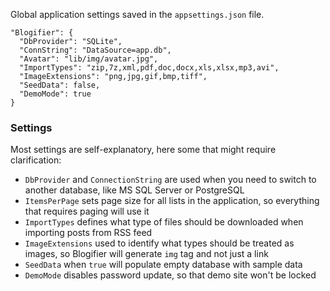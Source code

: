 Global application settings saved in the `appsettings.json` file.

```
"Blogifier": {
  "DbProvider": "SQLite",
  "ConnString": "DataSource=app.db",
  "Avatar": "lib/img/avatar.jpg",
  "ImportTypes": "zip,7z,xml,pdf,doc,docx,xls,xlsx,mp3,avi",
  "ImageExtensions": "png,jpg,gif,bmp,tiff",
  "SeedData": false,
  "DemoMode": true
}
```

### Settings

Most settings are self-explanatory, here some that might require clarification:

* `DbProvider` and `ConnectionString` are used when you need to switch to another database, like MS SQL Server or PostgreSQL
* `ItemsPerPage` sets page size for all lists in the application, so everything that requires paging will use it
* `ImportTypes` defines what type of files should be downloaded when importing posts from RSS feed
* `ImageExtensions` used to identify what types should be treated as images, so Blogifier will generate `img` tag and not just a link
* `SeedData` when `true` will populate empty database with sample data
* `DemoMode` disables password update, so that demo site won't be locked